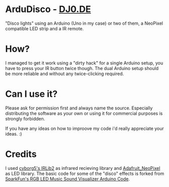 # ArduDisco - [DJ0.DE](https://dj0.de)
"Disco lights" using an Arduino (Uno in my case) or two of them, a NeoPixel compatible LED strip and a IR remote.

# How?
I managed to get it work using a "dirty hack" for a single Arduino setup, you have to press your IR button twice though.
The dual Arduino setup should be more reliable and without any twice-clicking required.

# Can I use it?
Please ask for permission first and always name the source.
Especially distributing the software as your own or using it for commercial purposes is strongly forbidden.

If you have any ideas on how to improove my code i'd really appreciate your ideas. :)


# Credits
I used [cyborg5's IRLib2](https://github.com/cyborg5/IRLib2) as infrared recieving library and [Adafruit_NeoPixel](https://github.com/adafruit/Adafruit_NeoPixel) as LED library.
The basic code for some of the "disco" effects is forked from [SparkFun's RGB LED Music Sound Visualizer Arduino Code](https://github.com/bartlettmic/SparkFun-RGB-LED-Music-Sound-Visualizer-Arduino-Code).
